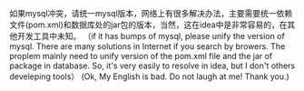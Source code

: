如果mysql冲突，请统一mysql版本，网络上有很多解决办法，主要需要统一依赖文件(pom.xml)和数据库处的jar包的版本，当然，这在idea中是非常容易的，在其他开发工具中未知。
（if it has bumps of mysql, please unify the version of mysql. There are many solutions in Internet if you search by browers. The proplem mainly need to unify version of the 
pom.xml file and the jar of package in database. So, it's very easily to resolve in idea, but I don't others develeping tools）
(Ok, My English is bad. Do not laugh at me! Thank you.)
